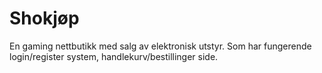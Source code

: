 # Shokjøp
En gaming nettbutikk med salg av elektronisk utstyr. Som har fungerende login/register system, handlekurv/bestillinger side.
